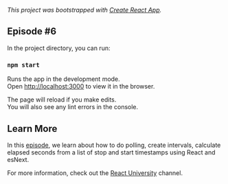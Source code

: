 *This project was bootstrapped with [Create React App](https://github.com/facebook/create-react-app).*

## Episode #6

In the project directory, you can run:

### `npm start`

Runs the app in the development mode.<br>
Open [http://localhost:3000](http://localhost:3000) to view it in the browser.

The page will reload if you make edits.<br>
You will also see any lint errors in the console.

## Learn More

In this [episode](https://www.youtube.com/watch?v=pD_T02kcLWI), we learn about how to do polling, create intervals, calculate elapsed seconds from a list of stop and start timestamps using React and esNext.

For more information, check out the [React University](https://www.youtube.com/channel/UCx4a8EMmXx-6RuJlyAKASoQ) channel.